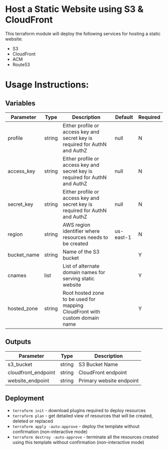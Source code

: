 # Host a Static Website using S3 & CloudFront

This terraform module will deploy the following services for hosting a static website:
- S3
- CloudFront
- ACM
- Route53

# Usage Instructions:
## Variables
| Parameter   | Type   | Description                                                                | Default   | Required |
|-------------|--------|----------------------------------------------------------------------------|-----------|----------|
| profile     | string | Either profile or access key and secret key is required for AuthN and AuthZ                                 | null          | N        |
| access_key     | string | Either profile or access key and secret key is required for AuthN and AuthZ                                 | null          | N        |
| secret_key     | string | Either profile or access key and secret key is required for AuthN and AuthZ                                 | null          | N        |
| region      | string | AWS region identifier where resources needs to be created                  | us-east-1 | N        |
| bucket_name | string | Name of the S3 bucket                                                      |           | Y        |
| cnames      | list   | List of alternate domain names for serving static website                  |           | Y        |
| hosted_zone | string | Root hosted zone to be used for mapping CloudFront with custom domain name |           | Y        |

## Outputs
| Parameter           | Type   | Description               |
|---------------------|--------|---------------------------|
| s3_bucket           | string | S3 Bucket Name            |
| cloudfront_endpoint | string | CloudFront endpoint       |
| website_endpoint    | string | Primary website endpoint  |

## Deployment
- `terraform init` - download plugins required to deploy resources
- `terraform plan` - get detailed view of resources that will be created, deleted or replaced
- `terraform apply -auto-approve` - deploy the template without confirmation (non-interactive mode)
- `terraform destroy -auto-approve` - terminate all the resources created using this template without confirmation (non-interactive mode)
